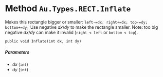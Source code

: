 # Method `Au.Types.RECT.Inflate`

Makes this rectangle bigger or smaller: `left-=dx; right+=dx; top-=dy; bottom+=dy;` Use negative *dx*/*dy* to make the rectangle smaller. Note: too big negative *dx*/*dy* can make it invalid (`right < left` or `bottom < top`).

```
public void Inflate(int dx, int dy)
```

##### Parameters

- *dx*  (`int`)
- *dy*  (`int`)